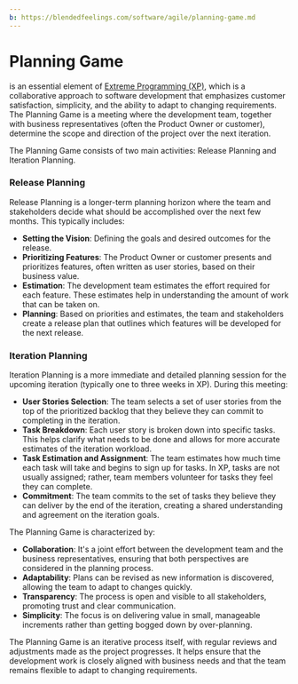 ```yaml
---
b: https://blendedfeelings.com/software/agile/planning-game.md
---
```


# Planning Game 
is an essential element of [Extreme Programming (XP)](extreme-programming-xp.md), which is a collaborative approach to software development that emphasizes customer satisfaction, simplicity, and the ability to adapt to changing requirements. The Planning Game is a meeting where the development team, together with business representatives (often the Product Owner or customer), determine the scope and direction of the project over the next iteration.

The Planning Game consists of two main activities: Release Planning and Iteration Planning.

### Release Planning

Release Planning is a longer-term planning horizon where the team and stakeholders decide what should be accomplished over the next few months. This typically includes:

- **Setting the Vision**: Defining the goals and desired outcomes for the release.
- **Prioritizing Features**: The Product Owner or customer presents and prioritizes features, often written as user stories, based on their business value.
- **Estimation**: The development team estimates the effort required for each feature. These estimates help in understanding the amount of work that can be taken on.
- **Planning**: Based on priorities and estimates, the team and stakeholders create a release plan that outlines which features will be developed for the next release.

### Iteration Planning

Iteration Planning is a more immediate and detailed planning session for the upcoming iteration (typically one to three weeks in XP). During this meeting:

- **User Stories Selection**: The team selects a set of user stories from the top of the prioritized backlog that they believe they can commit to completing in the iteration.
- **Task Breakdown**: Each user story is broken down into specific tasks. This helps clarify what needs to be done and allows for more accurate estimates of the iteration workload.
- **Task Estimation and Assignment**: The team estimates how much time each task will take and begins to sign up for tasks. In XP, tasks are not usually assigned; rather, team members volunteer for tasks they feel they can complete.
- **Commitment**: The team commits to the set of tasks they believe they can deliver by the end of the iteration, creating a shared understanding and agreement on the iteration goals.

The Planning Game is characterized by:

- **Collaboration**: It's a joint effort between the development team and the business representatives, ensuring that both perspectives are considered in the planning process.
- **Adaptability**: Plans can be revised as new information is discovered, allowing the team to adapt to changes quickly.
- **Transparency**: The process is open and visible to all stakeholders, promoting trust and clear communication.
- **Simplicity**: The focus is on delivering value in small, manageable increments rather than getting bogged down by over-planning.

The Planning Game is an iterative process itself, with regular reviews and adjustments made as the project progresses. It helps ensure that the development work is closely aligned with business needs and that the team remains flexible to adapt to changing requirements.